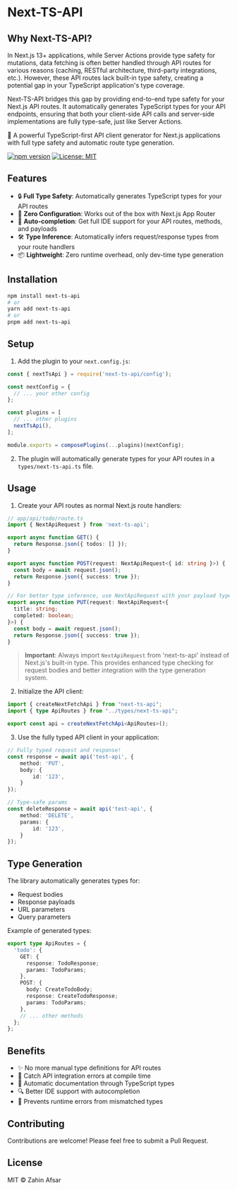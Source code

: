 # Next-TS-API

## Why Next-TS-API?

In Next.js 13+ applications, while Server Actions provide type safety for mutations, data fetching is often better handled through API routes for various reasons (caching, RESTful architecture, third-party integrations, etc.). However, these API routes lack built-in type safety, creating a potential gap in your TypeScript application's type coverage.

Next-TS-API bridges this gap by providing end-to-end type safety for your Next.js API routes. It automatically generates TypeScript types for your API endpoints, ensuring that both your client-side API calls and server-side implementations are fully type-safe, just like Server Actions.

🚀 A powerful TypeScript-first API client generator for Next.js applications with full type safety and automatic route type generation.

[![npm version](https://badge.fury.io/js/next-ts-api.svg)](https://badge.fury.io/js/next-ts-api)
[![License: MIT](https://img.shields.io/badge/License-MIT-yellow.svg)](https://opensource.org/licenses/MIT)

## Features

- 🔒 **Full Type Safety**: Automatically generates TypeScript types for your API routes
- 🎯 **Zero Configuration**: Works out of the box with Next.js App Router
- 🔄 **Auto-completion**: Get full IDE support for your API routes, methods, and payloads
- 🛠️ **Type Inference**: Automatically infers request/response types from your route handlers
- 📦 **Lightweight**: Zero runtime overhead, only dev-time type generation

## Installation

```bash
npm install next-ts-api
# or
yarn add next-ts-api
# or
pnpm add next-ts-api
```

## Setup

1. Add the plugin to your `next.config.js`:

```javascript
const { nextTsApi } = require('next-ts-api/config');

const nextConfig = {
  // ... your other config
};

const plugins = [
  // ... other plugins
  nextTsApi(),
];

module.exports = composePlugins(...plugins)(nextConfig);
```

2. The plugin will automatically generate types for your API routes in a `types/next-ts-api.ts` file.

## Usage

1. Create your API routes as normal Next.js route handlers:

```typescript
// app/api/todo/route.ts
import { NextApiRequest } from 'next-ts-api';

export async function GET() {
  return Response.json({ todos: [] });
}

export async function POST(request: NextApiRequest<{ id: string }>) {
  const body = await request.json();
  return Response.json({ success: true });
}

// For better type inference, use NextApiRequest with your payload types
export async function PUT(request: NextApiRequest<{ 
  title: string;
  completed: boolean;
}>) {
  const body = await request.json();
  return Response.json({ success: true });
}
```

> **Important**: Always import `NextApiRequest` from 'next-ts-api' instead of Next.js's built-in type. This provides enhanced type checking for request bodies and better integration with the type generation system.

2. Initialize the API client:

```typescript
import { createNextFetchApi } from "next-ts-api";
import { type ApiRoutes } from "../types/next-ts-api";

export const api = createNextFetchApi<ApiRoutes>();
```

3. Use the fully typed API client in your application:

```typescript
// Fully typed request and response!
const response = await api('test-api', {
    method: 'PUT',
    body: {
        id: '123',
    }
});

// Type-safe params
const deleteResponse = await api('test-api', {
    method: 'DELETE',
    params: {
        id: '123',
    }
});
```

## Type Generation

The library automatically generates types for:
- Request bodies
- Response payloads
- URL parameters
- Query parameters

Example of generated types:

```typescript
export type ApiRoutes = {
  'todo': {
    GET: {
      response: TodoResponse;
      params: TodoParams;
    },
    POST: {
      body: CreateTodoBody;
      response: CreateTodoResponse;
      params: TodoParams;
    },
    // ... other methods
  };
};
```

## Benefits

- ✨ No more manual type definitions for API routes
- 🐛 Catch API integration errors at compile time
- 📝 Automatic documentation through TypeScript types
- 🔍 Better IDE support with autocompletion
- 🚫 Prevents runtime errors from mismatched types

## Contributing

Contributions are welcome! Please feel free to submit a Pull Request.

## License

MIT © Zahin Afsar
